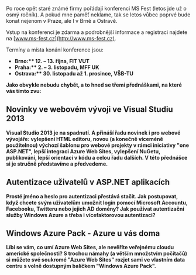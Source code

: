 <!-- dcterms:identifier = aspnetcz#5407 -->
<!-- dcterms:title = Pozvánka na MS Fest 2013 -->
<!-- dcterms:abstract = Po roce vás opět zvu na MS Fest - a tentokrát nejenom do Prahy, ale i do Brna a Ostravy. -->
<!-- np9:categoryId = 6 -->
<!-- x4w:category = Akce a události -->
<!-- np9:authorId = 1 -->
<!-- np9:authorEmail = michal.valasek@altairis.cz -->
<!-- dcterms:creator = Michal Altair Valášek -->
<!-- dcterms:created = 2013-10-07T20:56:19.773+02:00 -->
<!-- dcterms:date = 2013-10-07T20:56:20+02:00 -->
<!-- x4w:pictureWidth = 150 -->
<!-- x4w:pictureHeight = 150 -->
<!-- x4w:pictureUrl = /perex-pictures/20131007-pozvanka-na-ms-fest-2013.png -->

Po roce opět staré známé firmy pořádají konferenci MS Fest (letos jde už o osmý ročník). A pokud mne paměť neklame, tak se letos vůbec poprvé bude konat nejenom v Praze, ale I v Brně a Ostravě. 

Vstup na konferenci je zdarma a podrobnější informace a registraci najdete na [www.ms-fest.cz](http://www.ms-fest.cz).

Termíny a místa konání konference jsou:

*   <strong abp="335">Brno:** 12. – 13. října, FIT VUT 
*   <strong abp="337">Praha:** 2. – 3. listopadu, MFF UK 
*   <strong abp="339">Ostrava:** 30. listopadu až 1. prosince, VŠB-TU 

Jako obvykle nebudu chybět, a to hned se třemi přednáškami, na které vás tímto zvu:

## Novinky ve webovém vývoji ve Visual Studiu 2013

Visual Studio 2013 je na spadnutí. A přináší řadu novinek i pro webové vývojáře: vylepšení HTML editoru, novou (a konečně víceméně použitelnou) výchozí šablonu pro webové projekty v rámci iniciativy "one ASP.NET", lepší integraci Azure Web Sites, vylepšení NuGetu, publikování, lepší orientaci v kódu a celou řadu dalších. V této přednášce si je stručně představíme a předvedeme.

## Autentizace uživatelů v ASP.NET aplikacích

Prosté jméno a heslo pro autentizaci přestává stačit. Jak postupovat, když chcete svým uživatelům umožnit login pomocí Microsoft Accountu, Facebooku, Twitteru nebo jejich AD domény? Jak používat autentizační služby Windows Azure a třeba i vícefaktorovou autentizaci? 

## Windows Azure Pack - Azure u vás doma

Líbí se vám, co umí Azure Web Sites, ale nevěříte veřejnému cloudu americké společnosti? S trochou námahy (a větším množstvím počítačů) si můžete své soukromé "Azure Web Sites" rozjet sami ve vlastním data centru s volně dostupným balíčkem "Windows Azure Pack".
</strong></strong></strong>